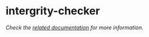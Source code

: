 # intergrity-checker

_Check the [related documentation](https://csia-pme.github.io/csia-pme/reference/sample-service-without-model) for more information._
